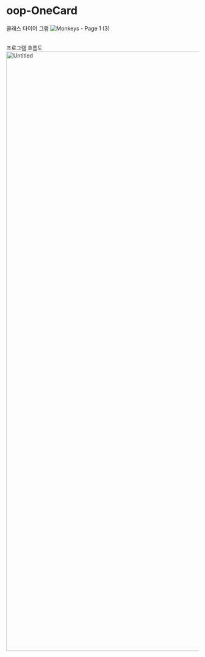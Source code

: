 # oop-OneCard
클래스 다이어 그램
![Monkeys - Page 1 (3)](https://github.com/ssg-java3-240304/oop-OneCard/assets/43637355/cc7eefcc-4e87-4628-93b6-a4c5502212c2)


<br>
프로그램 흐름도
<img width="1568" alt="Untitled" src="https://github.com/heem6woo/oop-OneCard/assets/70792329/02d0766f-6269-436c-86a3-7c719720ab8a"><br>


